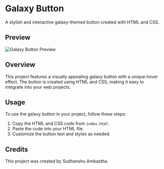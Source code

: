 # Galaxy Button

A stylish and interactive galaxy-themed button created with HTML and CSS.

## Preview

![Galaxy Button Preview](https://github.com/Sudhanshu-Ambastha/Galaxy-background-/assets/135802131/cebfd32d-020e-4ce6-9deb-47b927cf30f1)

## Overview

This project features a visually appealing galaxy button with a unique hover effect. The button is created using HTML and CSS, making it easy to integrate into your web projects.

## Usage

To use the galaxy button in your project, follow these steps:

1. Copy the HTML and CSS code from `index.html`.
2. Paste the code into your HTML file.
3. Customize the button text and styles as needed.

## Credits

This project was created by Sudhanshu Ambastha.